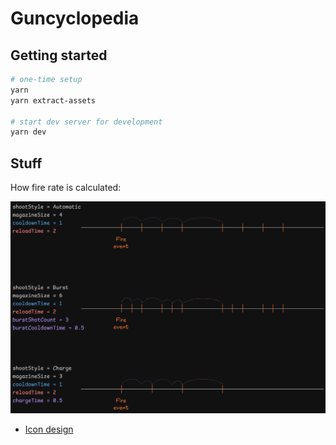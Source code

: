# Guncyclopedia

## Getting started

```bash
# one-time setup
yarn
yarn extract-assets

# start dev server for development
yarn dev
```

## Stuff

How fire rate is calculated:

![firerate](./images/firerate.excalidraw.png)

- [Icon design](https://www.figma.com/design/loAXQ0w6kwPLrqCcMuwZig/Guncyclopedia-Icons?node-id=0-1&p=f&t=8NCpvmcZGhyI1G3l-0)

